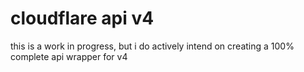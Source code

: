 # cloudflare api v4

this is a work in progress, but i do actively intend on creating a 100% complete api wrapper for v4